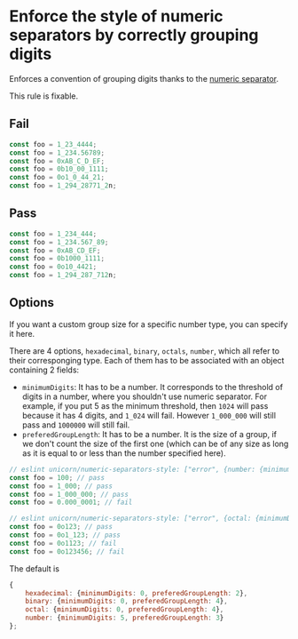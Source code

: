 # Enforce the style of numeric separators by correctly grouping digits

Enforces a convention of grouping digits thanks to the [numeric separator](https://developer.mozilla.org/en-US/docs/Web/JavaScript/Reference/Lexical_grammar#Numeric_separators).

This rule is fixable.


## Fail

```js
const foo = 1_23_4444;
const foo = 1_234.56789;
const foo = 0xAB_C_D_EF;
const foo = 0b10_00_1111;
const foo = 0o1_0_44_21;
const foo = 1_294_28771_2n;
```


## Pass

```js
const foo = 1_234_444;
const foo = 1_234.567_89;
const foo = 0xAB_CD_EF;
const foo = 0b1000_1111;
const foo = 0o10_4421;
const foo = 1_294_287_712n;
```


## Options

If you want a custom group size for a specific number type, you can specify it here.

There are 4 options, `hexadecimal`, `binary`, `octals`, `number`, which all
refer to their corresponging type. Each of them has to be associated with an object
containing 2 fields:
- `minimumDigits`: It has to be a number. It corresponds to the threshold of digits in
a number, where you shouldn't use numeric separator. For example, if you put 5 as the minimum
threshold, then `1024` will pass because it has 4 digits, and `1_024` will fail. However
`1_000_000` will still pass and `1000000` will still fail.
- `preferedGroupLength`: It has to be a number. It is the size of a group, if we don't count
the size of the first one (which can be of any size as long as it is equal to or less than
the number specified here).

```js
// eslint unicorn/numeric-separators-style: ["error", {number: {minimumDigits: 0, preferedGroupLength: 3}}]
const foo = 100; // pass
const foo = 1_000; // pass
const foo = 1_000_000; // pass
const foo = 0.000_0001; // fail

// eslint unicorn/numeric-separators-style: ["error", {octal: {minimumDigits: 0, preferedGroupLength3}}]
const foo = 0o123; // pass
const foo = 0o1_123; // pass
const foo = 0o1123; // fail
const foo = 0o123456; // fail
```

The default is
```js
{
	hexadecimal: {minimumDigits: 0, preferedGroupLength: 2},
	binary: {minimumDigits: 0, preferedGroupLength: 4},
	octal: {minimumDigits: 0, preferedGroupLength: 4},
	number: {minimumDigits: 5, preferedGroupLength: 3}
};
```
